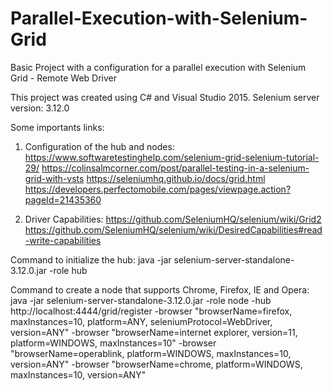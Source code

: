 # Parallel-Execution-with-Selenium-Grid

Basic Project with a configuration for a parallel execution with Selenium Grid - Remote Web Driver

This project was created using C# and Visual Studio 2015. Selenium server version: 3.12.0

Some importants links:

1. Configuration of the hub and nodes:
https://www.softwaretestinghelp.com/selenium-grid-selenium-tutorial-29/
https://colinsalmcorner.com/post/parallel-testing-in-a-selenium-grid-with-vsts
https://seleniumhq.github.io/docs/grid.html
https://developers.perfectomobile.com/pages/viewpage.action?pageId=21435360

2. Driver Capabilities:
https://github.com/SeleniumHQ/selenium/wiki/Grid2
https://github.com/SeleniumHQ/selenium/wiki/DesiredCapabilities#read-write-capabilities


Command to initialize the hub: 
java -jar selenium-server-standalone-3.12.0.jar -role hub

Command to create a node that supports Chrome, Firefox, IE and Opera:
java -jar selenium-server-standalone-3.12.0.jar -role node -hub http://localhost:4444/grid/register -browser "browserName=firefox, maxInstances=10, platform=ANY, seleniumProtocol=WebDriver, version=ANY" -browser "browserName=internet explorer, version=11, platform=WINDOWS, maxInstances=10" -browser "browserName=operablink, platform=WINDOWS, maxInstances=10, version=ANY" -browser "browserName=chrome, platform=WINDOWS, maxInstances=10, version=ANY"
